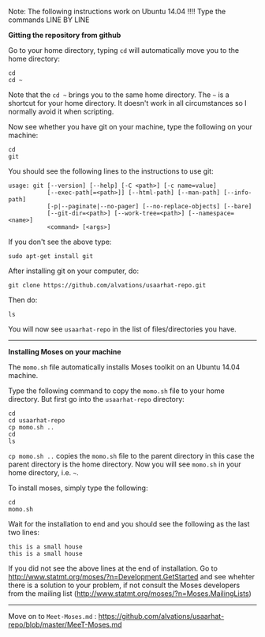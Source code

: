 Note: The following instructions work on Ubuntu 14.04 !!!! Type the commands LINE BY LINE

**Gitting the repository from github**

Go to your home directory, typing `cd` will automatically move you to the home directory:

```
cd
cd ~
```

Note that the `cd ~` brings you to the same home directory. The `~` is a shortcut for your home directory. It doesn't work in all circumstances so I normally avoid it when scripting.

Now see whether you have git on your machine, type the following on your machine:

```
cd
git
```
You should see the following lines to the instructions to use git:

```
usage: git [--version] [--help] [-C <path>] [-c name=value]
           [--exec-path[=<path>]] [--html-path] [--man-path] [--info-path]
           [-p|--paginate|--no-pager] [--no-replace-objects] [--bare]
           [--git-dir=<path>] [--work-tree=<path>] [--namespace=<name>]
           <command> [<args>]

```
If you don't see the above type:

```
sudo apt-get install git
```

After installing git on your computer, do:

```
git clone https://github.com/alvations/usaarhat-repo.git
```

Then do:

```
ls
```

You will now see `usaarhat-repo` in the list of files/directories you have.

----

**Installing Moses on your machine**

The `momo.sh` file automatically installs Moses toolkit on an Ubuntu 14.04 machine. 

Type the following command to copy the `momo.sh` file to your home directory. But first go into the `usaarhat-repo` directory:

```
cd
cd usaarhat-repo
cp momo.sh ..
cd
ls
```

`cp momo.sh ..`  copies the `momo.sh` file to the parent directory in this case the parent directory is the home directory. Now you will see `momo.sh` in your home directory, i.e. `~`.

To install moses, simply type the following:

```
cd
momo.sh
```

Wait for the installation to end and you should see the following as the last two lines:

```
this is a small house
this is a small house
```

If you did not see the above lines at the end of installation. Go to http://www.statmt.org/moses/?n=Development.GetStarted and see whehter there is a solution to your problem, if not consult the Moses developers from the mailing list (http://www.statmt.org/moses/?n=Moses.MailingLists)

----

Move on to `Meet-Moses.md` : https://github.com/alvations/usaarhat-repo/blob/master/MeeT-Moses.md
